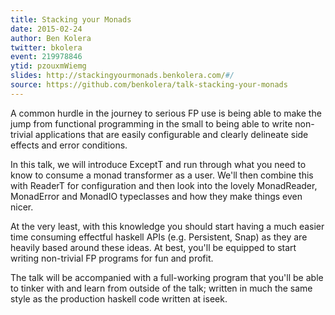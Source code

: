```yaml
---
title: Stacking your Monads
date: 2015-02-24
author: Ben Kolera
twitter: bkolera
event: 219978846
ytid: pzouxmWiemg
slides: http://stackingyourmonads.benkolera.com/#/
source: https://github.com/benkolera/talk-stacking-your-monads
---
```

A common hurdle in the journey to serious FP use is being able to
make the jump from functional programming in the small to being able
to write non-trivial applications that are easily configurable and
clearly delineate side effects and error conditions.

In this talk, we will introduce ExceptT and run through what you need
to know to consume a monad transformer as a user. We'll then combine
this with ReaderT for configuration and then look into the lovely
MonadReader, MonadError and MonadIO typeclasses and how they make
things even nicer.

At the very least, with this knowledge you should start having a much
easier time consuming effectful haskell APIs (e.g. Persistent, Snap)
as they are heavily based around these ideas. At best, you'll be
equipped to start writing non-trivial FP programs for fun and profit.

The talk will be accompanied with a full-working program that you'll
be able to tinker with and learn from outside of the talk; written in
much the same style as the production haskell code written at iseek.

